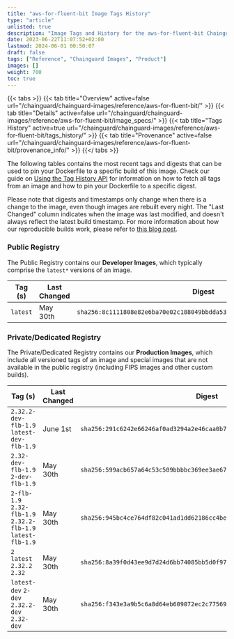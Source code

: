 ```yaml
---
title: "aws-for-fluent-bit Image Tags History"
type: "article"
unlisted: true
description: "Image Tags and History for the aws-for-fluent-bit Chainguard Image"
date: 2023-06-22T11:07:52+02:00
lastmod: 2024-06-01 00:50:07
draft: false
tags: ["Reference", "Chainguard Images", "Product"]
images: []
weight: 700
toc: true
---
```


{{< tabs >}}
{{< tab title="Overview" active=false url="/chainguard/chainguard-images/reference/aws-for-fluent-bit/" >}}
{{< tab title="Details" active=false url="/chainguard/chainguard-images/reference/aws-for-fluent-bit/image_specs/" >}}
{{< tab title="Tags History" active=true url="/chainguard/chainguard-images/reference/aws-for-fluent-bit/tags_history/" >}}
{{< tab title="Provenance" active=false url="/chainguard/chainguard-images/reference/aws-for-fluent-bit/provenance_info/" >}}
{{</ tabs >}}

The following tables contains the most recent tags and digests that can be used to pin your Dockerfile to a specific build of this image. Check our guide on [Using the Tag History API](/chainguard/chainguard-images/using-the-tag-history-api/) for information on how to fetch all tags from an image and how to pin your Dockerfile to a specific digest.

Please note that digests and timestamps only change when there is a change to the image, even though images are rebuilt every night. The "Last Changed" column indicates when the image was last modified, and doesn't always reflect the latest build timestamp. For more information about how our reproducible builds work, please refer to [this blog post](https://www.chainguard.dev/unchained/reproducing-chainguards-reproducible-image-builds).

### Public Registry
The Public Registry contains our **Developer Images**, which typically comprise the `latest*` versions of an image.

| Tag (s)   | Last Changed | Digest                                                                    |
|-----------|--------------|---------------------------------------------------------------------------|
|  `latest` | May 30th     | `sha256:8c1111808e82e6ba70e02c188049bbdda5333c0b99753115cb37173881aeec8e` |


### Private/Dedicated Registry
The Private/Dedicated Registry contains our **Production Images**, which include all versioned tags of an image and special images that are not available in the public registry (including FIPS images and other custom builds).

| Tag (s)                                                       | Last Changed | Digest                                                                    |
|---------------------------------------------------------------|--------------|---------------------------------------------------------------------------|
|  `2.32.2-dev-flb-1.9` `latest-dev-flb-1.9`                    | June 1st     | `sha256:291c6242e66246af0ad3294a2e46caa0b72055e5ef5ff15487a44ab5a0d0d858` |
|  `2.32-dev-flb-1.9` `2-dev-flb-1.9`                           | May 30th     | `sha256:599acb657a64c53c509bbbbc369ee3ae67e81f859af27667ce7f4fd91d835279` |
|  `2-flb-1.9` `2.32-flb-1.9` `2.32.2-flb-1.9` `latest-flb-1.9` | May 30th     | `sha256:945bc4ce764df82c041ad1dd62186cc4be58e85d92d16cab09cbbcdb4b5359c3` |
|  `2` `latest` `2.32.2` `2.32`                                 | May 30th     | `sha256:8a39f0d43ee9d7d24d6bb74085bb5d0f979cba3e4638529a541303121d868e96` |
|  `latest-dev` `2-dev` `2.32.2-dev` `2.32-dev`                 | May 30th     | `sha256:f343e3a9b5c6a8d64eb609072ec2c775692e799f57aa84482a935755a429d872` |

